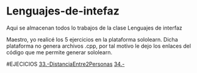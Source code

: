 # Lenguajes-de-intefaz
Aqui se almacenan todos lo trabajos de la clase Lenguajes de interfaz

Maestro, yo realicé los 5 ejercicios en la plataforma sololearn. Dicha plataforma no genera archivos .cpp, por tal motivo le dejo los enlaces del código que me permite generar sololearn.

#EJECICIOS
[33.-DistanciaEntre2Personas](https://code.sololearn.com/cUjv2Bs9RDV9/#cpp)
[34.-](https://code.sololearn.com/cUjv2Bs9RDV9/#cpp)


